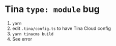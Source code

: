 # Tina `type: module` bug

1. `yarn`
2. edit `.tina/config.ts` to have Tina Cloud config
3. `yarn tinacms build`
4. See error

